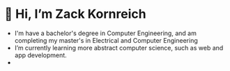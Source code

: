 # 👋 Hi, I’m Zack Kornreich
- I'm have a bachelor's degree in Computer Engineering, and am completing my master's in Electrical and Computer Engineering
- I’m currently learning more abstract computer science, such as web and app development.
- 
<!---
zkornreich/zkornreich is a ✨ special ✨ repository because its `README.md` (this file) appears on your GitHub profile.
You can click the Preview link to take a look at your changes.
--->
